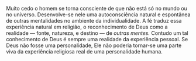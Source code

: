 ﻿Muito cedo o homem se torna consciente de que  não está só no mundo ou no universo. Desenvolve-se nele uma autoconsciência natural e espontânea de outras mentalidades no ambiente da individualidade. A fé traduz essa experiência natural em religião, o reconhecimento de Deus como a realidade — fonte, natureza, e destino — de *outras mentes.* Contudo um tal conhecimento de Deus é sempre uma realidade da experiência pessoal. Se Deus não fosse uma personalidade, Ele não poderia tornar-se uma parte viva da experiência religiosa real de uma personalidade humana.
